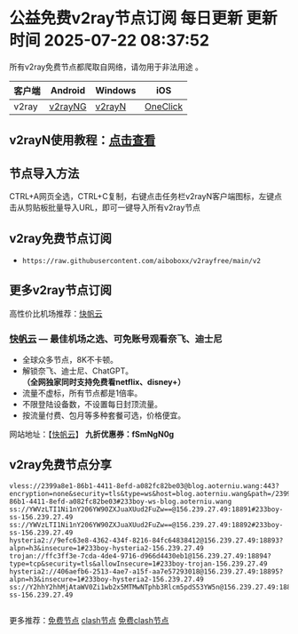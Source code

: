# 公益免费v2ray节点订阅  每日更新  更新时间 2025-07-22 08:37:52  
所有v2ray免费节点都爬取自网络，请勿用于非法用途 。

|  客户端  | Android  | Windows  | iOS  |
|  ----  | ----   | ----  |----  |
| v2ray  | [v2rayNG](https://v2rayng100.com/) | [v2rayN](https://v2rayn100.com/) | [OneClick]() |
## v2rayN使用教程：[点击查看](https://v2rayn100.com/) 

## 节点导入方法  
CTRL+A网页全选，CTRL+C复制，右键点击任务栏v2rayN客户端图标，左键点击从剪贴板批量导入URL，即可一键导入所有v2ray节点  
## v2ray免费节点订阅  
- `https://raw.githubusercontent.com/aiboboxx/v2rayfree/main/v2`  
## 更多v2ray节点订阅  
高性价比机场推荐：[快帆云]()

### [快帆云]() — 最佳机场之选、可免账号观看奈飞、迪士尼

- 全球众多节点，8K不卡顿。
- 解锁奈飞、迪士尼、ChatGPT。**（全网独家同时支持免费看netflix、disney+）**
- 流量不虚标，所有节点都是1倍率。
- 不限登陆设备数，不设置每日封顶流量。
- 按流量付费、包月等多种套餐可选，价格便宜。

网站地址：【[快帆云]()】  **九折优惠券：fSmNgN0g**

## v2ray免费节点分享

```  
vless://2399a8e1-86b1-4411-8efd-a082fc82be03@blog.aoterniu.wang:443?encryption=none&security=tls&type=ws&host=blog.aoterniu.wang&path=/2399a8e1-86b1-4411-8efd-a082fc82be03#233boy-ws-blog.aoterniu.wang
ss://YWVzLTI1Ni1nY206YW90ZXJuaXUud2FuZw==@156.239.27.49:18891#233boy-ss-156.239.27.49
ss://YWVzLTI1Ni1nY206YW90ZXJuaXUud2FuZw==@156.239.27.49:18892#233boy-ss-156.239.27.49
hysteria2://9efc63e8-4362-434f-8216-84fc64838412@156.239.27.49:18893?alpn=h3&insecure=1#233boy-hysteria2-156.239.27.49
trojan://ffc3ff3e-7cda-4de4-9716-d966d4430eb1@156.239.27.49:18894?type=tcp&security=tls&allowInsecure=1#233boy-trojan-156.239.27.49
hysteria2://406aefb6-2513-4ae7-a15f-aa7e57293018@156.239.27.49:18895?alpn=h3&insecure=1#233boy-hysteria2-156.239.27.49
ss://Y2hhY2hhMjAtaWV0Zi1wb2x5MTMwNTphb3Rlcm5pdS53YW5n@156.239.27.49:18896#233boy-ss-156.239.27.49


```

更多推荐：[免费节点](https://clashgithub.com)  [clash节点](https://github.com/aiboboxx/clashfree)  [免费clash节点](https://clashbk.github.io/)
